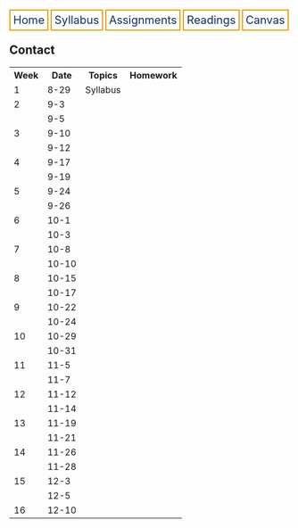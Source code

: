 <html lang="en-US">
<head>
<style>
th, td {
  border-style: none;

body {
  margin: 0;
  font-family: Arial, Helvetica, sans-serif;
}

.topnav {
  overflow: hidden;
  background-color: #333;
}

.topnav a {
  float: left;
  color: #0E315F;
  border:2px solid #E69F0A;
  text-align: center;
  padding: 20px 24px;
  text-decoration: none;
  font-size: 17px;
}

.topnav a:hover {
  background-color: #ddd;
  color: black;
}

.topnav a.active {
  background-color: #04AA6D;
  color: white;
}
}
</style>
</head>
<body>
 
  
 <div class= "topnav">
  <a style = "color: #0E315F; font-size: 20px; border: 2px solid #E69F0A; padding: 5px; text-decoration: none;" href="mtscott.github.io/courses/f24/math190.md">Home</a>
  <a style = "color: #0E315F; font-size: 20px; border: 2px solid #E69F0A; padding: 5px; text-decoration: none;" href="./syllabus.html">Syllabus</a>
  <a style = "color: #0E315F; font-size: 20px; border: 2px solid #E69F0A; padding: 5px; text-decoration: none;" href="./assignments.html">Assignments</a>
  <a style = "color: #0E315F; font-size: 20px; border: 2px solid #E69F0A; padding: 5px; text-decoration: none;" href="./readings.html">Readings</a>
  <a style = "color: #0E315F; font-size: 20px; border: 2px solid #E69F0A; padding: 5px; text-decoration: none;" href="https://canvas.emory.edu">Canvas</a>
  
 </div>

<section>
<article>
<h2>Contact</h2>
    <table>
  <tr>
    <th>Week</th>
    <th>Date</th>
    <th>Topics</th>
    <th>Homework</th>
  </tr>
  <tr>
    <td>1</td>
    <td>8-29</td>
    <td>Syllabus</td>
    <td></td>
  </tr>
  <tr>
    <td>2</td>
    <td>9-3</td>
    <td></td>
    <td></td>
  </tr>
  <tr>
    <td></td>
    <td>9-5</td>
    <td></td>
    <td></td>
  </tr>
  <tr>
    <td>3</td>
    <td>9-10</td>
    <td></td>
    <td></td>
  </tr>
  <tr>
    <td></td>
    <td>9-12</td>
    <td></td>
    <td></td>
  </tr>
  <tr>
    <td>4</td>
    <td>9-17</td>
    <td></td>
    <td></td>
  </tr>
  <tr>
    <td></td>
    <td>9-19</td>
    <td></td>
    <td></td>
  </tr>
  <tr>
    <td>5</td>
    <td>9-24</td>
    <td></td>
    <td></td>
  </tr>
  <tr>
    <td></td>
    <td>9-26</td>
    <td></td>
    <td></td>
  </tr>
  <tr>
    <td>6</td>
    <td>10-1</td>
    <td></td>
    <td></td>
  </tr> 
  <tr>
    <td></td>
    <td>10-3</td>
    <td></td>
    <td></td>
  </tr> 
  <tr>
    <td>7</td>
    <td>10-8</td>
    <td></td>
    <td></td>
  </tr>
  <tr>
    <td></td>
    <td>10-10</td>
    <td></td>
    <td></td>
  </tr>
  <tr>
    <td>8</td>
    <td>10-15</td>
    <td></td>
    <td></td>
  </tr>
  <tr>
    <td></td>
    <td>10-17</td>
    <td></td>
    <td></td>
  </tr>
  <tr>
    <td>9</td>
    <td>10-22</td>
    <td></td>
    <td></td>
  </tr>
  <tr>
    <td></td>
    <td>10-24</td>
    <td></td>
    <td></td>
  </tr>
  <tr>
    <td>10</td>
    <td>10-29</td>
    <td></td>
    <td></td>
  </tr>
  <tr>
    <td></td>
    <td>10-31</td>
    <td></td>
    <td></td>
  </tr>
  <tr>
    <td>11</td>
    <td>11-5</td>
    <td></td>
    <td></td>
  </tr>
  <tr>
    <td></td>
    <td>11-7</td>
    <td></td>
    <td></td>
  </tr>
  <tr>
    <td>12</td>
    <td>11-12</td>
    <td></td>
    <td></td>
  </tr> 
  <tr>
    <td></td>
    <td>11-14</td>
    <td></td>
    <td></td>
  </tr>
  <tr>
    <td>13</td>
    <td>11-19</td>
    <td></td>
    <td></td>
  </tr>
  <tr>
    <td></td>
    <td>11-21</td>
    <td></td>
    <td></td>
  </tr>
  <tr>
    <td>14</td>
    <td>11-26</td>
    <td></td>
    <td></td>
  </tr>
  <tr>
    <td></td>
    <td>11-28</td>
    <td></td>
    <td></td>
  </tr>
  <tr>
    <td>15</td>
    <td>12-3</td>
    <td></td>
    <td></td>
  </tr>
  <tr>
    <td></td>
    <td>12-5</td>
    <td></td>
    <td></td>
  </tr>
  <tr>
    <td>16</td>
    <td>12-10</td>
    <td></td>
    <td></td>
  </tr>
</table>
  </article>
</section>


</body>
</html>